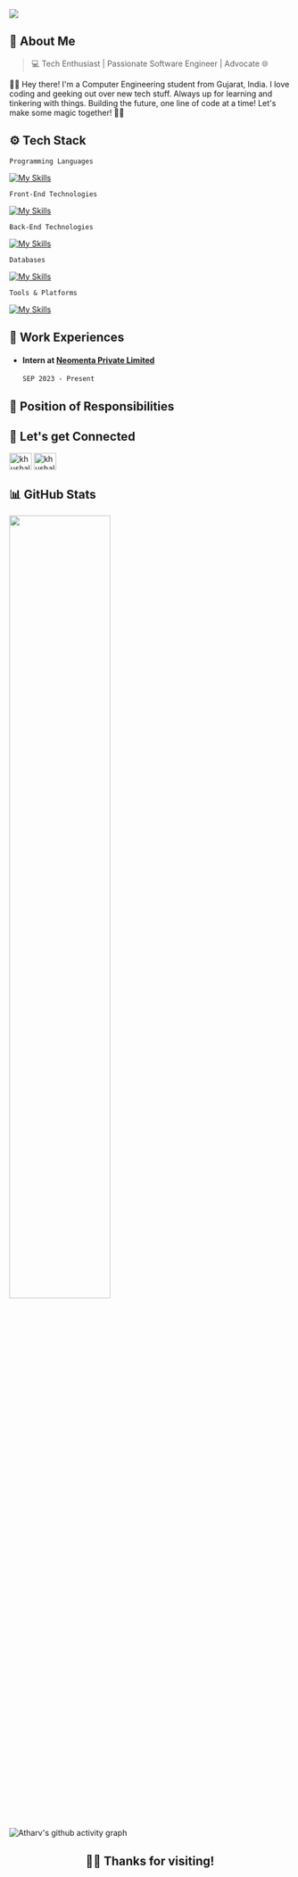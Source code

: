 <img src="https://komarev.com/ghpvc/?username=K-Khushal&label=Profile+Views&color=2f81f7&style=for-the-badge" />

## 👤 About Me
> 💻 Tech Enthusiast | Passionate Software Engineer | Advocate 🌐

👨‍💻 Hey there! I'm a Computer Engineering student from Gujarat, India. I love coding and geeking out over new tech stuff. Always up for learning and tinkering with things. Building the future, one line of code at a time! Let's make some magic together! 🚀✨

## ⚙️ Tech Stack
```Programming Languages```

[![My Skills](https://skills.thijs.gg/icons?i=java,python,js,ts,cpp,c&theme=light)](https://skills.thijs.gg)

```Front-End Technologies```

[![My Skills](https://skills.thijs.gg/icons?i=nextjs,react,redux,vue,html,css,tailwind,materialui,bootstrap&theme=light&perline=6)](https://skills.thijs.gg)

```Back-End Technologies```

[![My Skills](https://skills.thijs.gg/icons?i=nodejs,firebase,express&theme=light)](https://skills.thijs.gg)

```Databases```

[![My Skills](https://skills.thijs.gg/icons?i=mysql,mongodb&theme=light)](https://skills.thijs.gg)

```Tools & Platforms```

[![My Skills](https://skills.thijs.gg/icons?i=powershell,vscode,idea,eclipse,replit,vite,md,git,github,postman,netlify,vercel,aws,gcp,figma&theme=light&perline=6)](https://skills.thijs.gg)

## 🏢 Work Experiences
- #### Intern at [**Neomenta Private Limited**](https://neome.ai/)
  ```SEP 2023 - Present```

## 🎯 Position of Responsibilities


## 🤝 Let's get Connected

<p align="left">
<a href="https://twitter.com/khushalk_dev" target="blank"><img align="center" src="https://raw.githubusercontent.com/rahuldkjain/github-profile-readme-generator/master/src/images/icons/Social/twitter.svg" alt="khushalk_dev" height="30" width="40" /></a>
<a href="https://linkedin.com/in/khushal-khandelwal" target="blank"><img align="center" src="https://raw.githubusercontent.com/rahuldkjain/github-profile-readme-generator/master/src/images/icons/Social/linked-in-alt.svg" alt="khushal-khandelwal" height="30" width="40" /></a>
</p>

## 📊 GitHub Stats
<div align="left">
<img width="60%" src="https://streak-stats.demolab.com/?user=K-Khushal&theme=dark"/>
</div>

![Atharv's github activity graph](https://github-readme-activity-graph.vercel.app/graph?username=K-Khushal&bg_color=1c1c1c&color=e6e6e6&line=e6e6e6&point=c2c2c2&area=true&area_color=c2c2c2&hide_border=true)

<div align="center">
  <h2>🙋‍♂️ Thanks for visiting!</h2>
</div>
